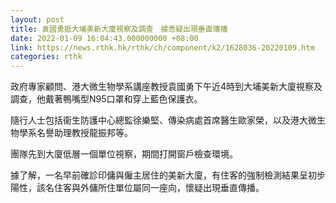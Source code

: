 ```yaml
---
layout: post
title: 袁國勇抵大埔美新大廈視察及調查　據悉疑出現垂直傳播
date: 2022-01-09 16:04:43.000000000 +08:00
link: https://news.rthk.hk/rthk/ch/component/k2/1628036-20220109.htm
categories: rthk
---
```


政府專家顧問、港大微生物學系講座教授袁國勇下午近4時到大埔美新大廈視察及調查，他戴著鴨嘴型N95口罩和穿上藍色保護衣。

隨行人士包括衞生防護中心總監徐樂堅、傳染病處首席醫生歐家榮，以及港大微生物學系名譽助理教授龍振邦等。

團隊先到大廈低層一個單位視察，期間打開窗戶檢查環境。

據了解，一名早前確診印傭與僱主居住的美新大廈，有住客的強制檢測結果呈初步陽性，該名住客與外傭所住單位屬同一座向，懷疑出現垂直傳播。
